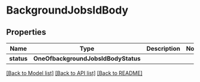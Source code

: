 # BackgroundJobsIdBody

## Properties
Name | Type | Description | Notes
------------ | ------------- | ------------- | -------------
**status** | **OneOfbackgroundJobsIdBodyStatus** |  | 

[[Back to Model list]](../README.md#documentation-for-models) [[Back to API list]](../README.md#documentation-for-api-endpoints) [[Back to README]](../README.md)

